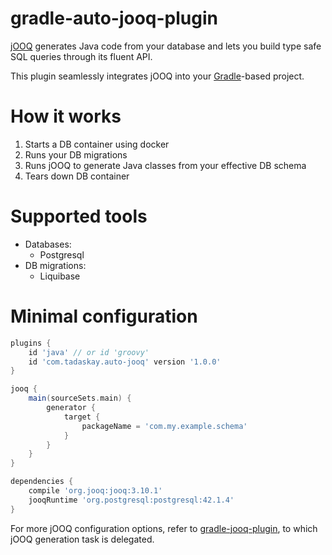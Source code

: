 # gradle-auto-jooq-plugin

[jOOQ](https://www.jooq.org/) generates Java code from your database and lets you build type safe SQL queries through its fluent API.

This plugin seamlessly integrates jOOQ into your [Gradle](https://gradle.org/)-based project.

# How it works

1. Starts a DB container using docker
1. Runs your DB migrations
1. Runs jOOQ to generate Java classes from your effective DB schema
1. Tears down DB container

# Supported tools

* Databases:
    * Postgresql
* DB migrations:
    * Liquibase

# Minimal configuration

```groovy
plugins {
    id 'java' // or id 'groovy'
    id 'com.tadaskay.auto-jooq' version '1.0.0'
}

jooq {
    main(sourceSets.main) {
        generator {
            target {
                packageName = 'com.my.example.schema'
            }
        }
    }
}

dependencies {
    compile 'org.jooq:jooq:3.10.1'
    jooqRuntime 'org.postgresql:postgresql:42.1.4'
}
```

For more jOOQ configuration options, refer to [gradle-jooq-plugin](https://github.com/etiennestuder/gradle-jooq-plugin), to which 
jOOQ generation task is delegated.
